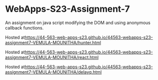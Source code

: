 # WebApps-S23-Assignment-7
An assignment on java script modifying the DOM and using anonymous callback functions.

Hosted at<https://44-563-web-apps-s23.github.io/44563-webapps-s23-assignment7-VEMULA-MOUNITHA/hunter.html>

Hosted at<https://44-563-web-apps-s23.github.io/44563-webapps-s23-assignment7-VEMULA-MOUNITHA/react.html>

Hosted at<https://44-563-web-apps-s23.github.io/44563-webapps-s23-assignment7-VEMULA-MOUNITHA/delayq.html>